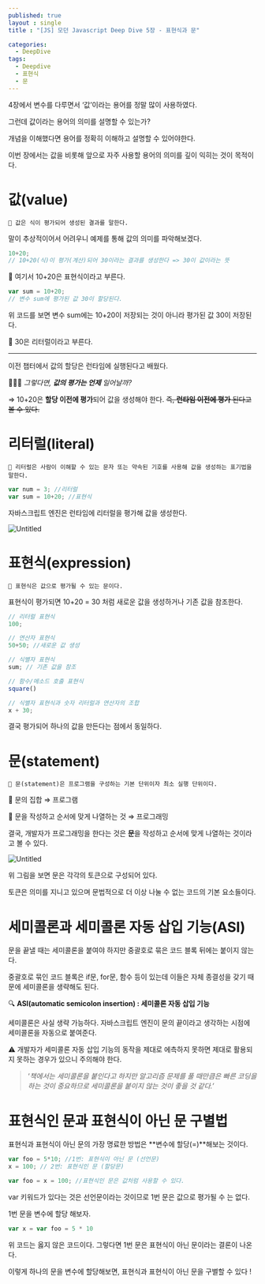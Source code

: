 ```yaml
---
published: true
layout : single
title : "[JS] 모던 Javascript Deep Dive 5장 - 표현식과 문"

categories:
  - DeepDive
tags:
  - Deepdive
  - 표현식
  - 문
---
```

4장에서 변수를 다루면서 ‘값’이라는 용어를 정말 많이 사용하였다. 

그런데 값이라는 용어의 의미를 설명할 수 있는가?

개념을 이해했다면 용어를 정확히 이해하고 설명할 수 있어야한다. 

이번 장에서는 값을 비롯해 앞으로 자주 사용할 용어의 의미를 깊이 익히는 것이 목적이다.

# 값(value)

```
📝 값은 식이 평가되어 생성된 결과를 말한다.
```

말이 추상적이어서 어려우니 예제를 통해 값의 의미를 파악해보겠다.

```jsx
10+20; 
// 10+20(식)이 평가(계산)되어 30이라는 결과를 생성한다 => 30이 값이라는 뜻
```

🎯 여기서 10+20은 표현식이라고 부른다.

```jsx
var sum = 10+20;
// 변수 sum에 평가된 값 30이 할당된다.
```

위 코드를 보면 변수 sum에는 10+20이 저장되는 것이 아니라 평가된 값 30이 저장된다.  

🎯 30은 리터럴이라고 부른다.

---

이전 챕터에서 값의 할당은 런타임에 실행된다고 배웠다. 

💁🏻‍♀️ *그렇다면, **값의 평가는 언제** 일어날까?*

⇒ 10+20은 **할당 이전에 평가**되어 값을 생성해야 한다. ~~즉, **런타임 이전에 평가** 된다고 볼 수 있다.~~

# 리터럴(literal)

```
📝 리터럴은 사람이 이해할 수 있는 문자 또는 약속된 기호를 사용해 값을 생성하는 표기법을 말한다.
```

```jsx
var num = 3; //리터럴
var sum = 10+20; //표현식
```

자바스크립트 엔진은 런타임에 리터럴을 평가해 값을 생성한다.

![Untitled](https://s3.us-west-2.amazonaws.com/secure.notion-static.com/5a36b704-9a9b-42a0-9d85-a042571d9dc0/Untitled.png?X-Amz-Algorithm=AWS4-HMAC-SHA256&X-Amz-Content-Sha256=UNSIGNED-PAYLOAD&X-Amz-Credential=AKIAT73L2G45EIPT3X45%2F20220828%2Fus-west-2%2Fs3%2Faws4_request&X-Amz-Date=20220828T143521Z&X-Amz-Expires=86400&X-Amz-Signature=914c6d98c2c485215fc4c82b086730a9a738aaea8c0089443db166ce335b9456&X-Amz-SignedHeaders=host&response-content-disposition=filename%20%3D%22Untitled.png%22&x-id=GetObject)

# 표현식(expression)

```
📝 표현식은 값으로 평가될 수 있는 문이다.
```

표현식이 평가되면 10+20 = 30 처럼 새로운 값을 생성하거나 기존 값을 참조한다.

```jsx
// 리터럴 표현식
100; 

// 연산자 표현식 
50+50; //새로운 값 생성 

// 식별자 표현식
sum; // 기존 값을 참조 

// 함수/메소드 호출 표현식
square()

// 식별자 표현식과 숫자 리터럴과 연산자의 조합
x + 30;  
```

결국 평가되어 하나의 값을 만든다는 점에서 동일하다. 

# 문(statement)

```
📝 문(statement)은 프로그램을 구성하는 기본 단위이자 최소 실행 단위이다.
```


📍 문의 집합 ⇒ 프로그램 

📍 문을 작성하고 순서에 맞게 나열하는 것 ⇒ 프로그래밍

결국, 개발자가 프로그래밍을 한다는 것은 **문**을 작성하고 순서에 맞게 나열하는 것이라고 볼 수 있다.

![Untitled](https://s3.us-west-2.amazonaws.com/secure.notion-static.com/da604bcb-9974-4c5d-8af7-70b4cd62e148/Untitled.png?X-Amz-Algorithm=AWS4-HMAC-SHA256&X-Amz-Content-Sha256=UNSIGNED-PAYLOAD&X-Amz-Credential=AKIAT73L2G45EIPT3X45%2F20220828%2Fus-west-2%2Fs3%2Faws4_request&X-Amz-Date=20220828T144004Z&X-Amz-Expires=86400&X-Amz-Signature=6a1d17fc72dc26839b3297254485b9ca46915f10f08ebc14059ad6aebbe64683&X-Amz-SignedHeaders=host&response-content-disposition=filename%20%3D%22Untitled.png%22&x-id=GetObject)

위 그림을 보면 문은 각각의 토큰으로 구성되어 있다. 

토큰은 의미를 지니고 있으며 문법적으로 더 이상 나눌 수 없는 코드의 기본 요소들이다.

# 세미콜론과 세미콜론 자동 삽입 기능(ASI)

문을 끝낼 때는 세미콜론을 붙여야 하지만 중괄호로 묶은 코드 블록 뒤에는 붙이지 않는다.

중괄호로 묶인 코드 블록은 if문, for문, 함수 등이 있는데 이들은 자체 종결성을 갖기 때문에 세미콜론을 생략해도 된다.

🔍 **ASI(automatic semicolon insertion) : 세미콜론 자동 삽입 기능**

세미콜론은 사실 생략 가능하다. 자바스크립트 엔진이 문의 끝이라고 생각하는 시점에 세미콜론을 자동으로 붙여준다. 

⚠ 개발자가 세미콜론 자동 삽입 기능의 동작을 제대로 에측하지 못하면 제대로 활용되지 못하는 경우가 있으니 주의해야 한다.

> ‘*책에서는 세미콜론을 붙인다고 하지만 알고리즘 문제를 풀 때만큼은 빠른 코딩을 하는 것이 중요하므로 세미콜론을 붙이지 않는 것이 좋을 것 같다.’*
> 

# 표현식인 문과 표현식이 아닌 문 구별법

표현식과 표현식이 아닌 문의 가장 명료한 방법은 **변수에 할당(=)**해보는 것이다. 

```jsx
var foo = 5*10; //1번: 표현식이 아닌 문 (선언문)
x = 100; // 2번: 표현식인 문 (할당문)

var foo = x = 100; //표현식인 문은 값처럼 사용할 수 있다.
```

var 키워드가 있다는 것은 선언문이라는 것이므로 1번 문은 값으로 평가될 수 는 없다. 

1번 문을 변수에 할당 해보자.

```jsx
var x = var foo = 5 * 10
```

위 코드는 옳지 않은 코드이다. 그렇다면 1번 문은 표현식이 아닌 문이라는 결론이 나온다.

이렇게 하나의 문을 변수에 할당해보면, 표현식과 표현식이 아닌 문을 구별할 수 있다 !